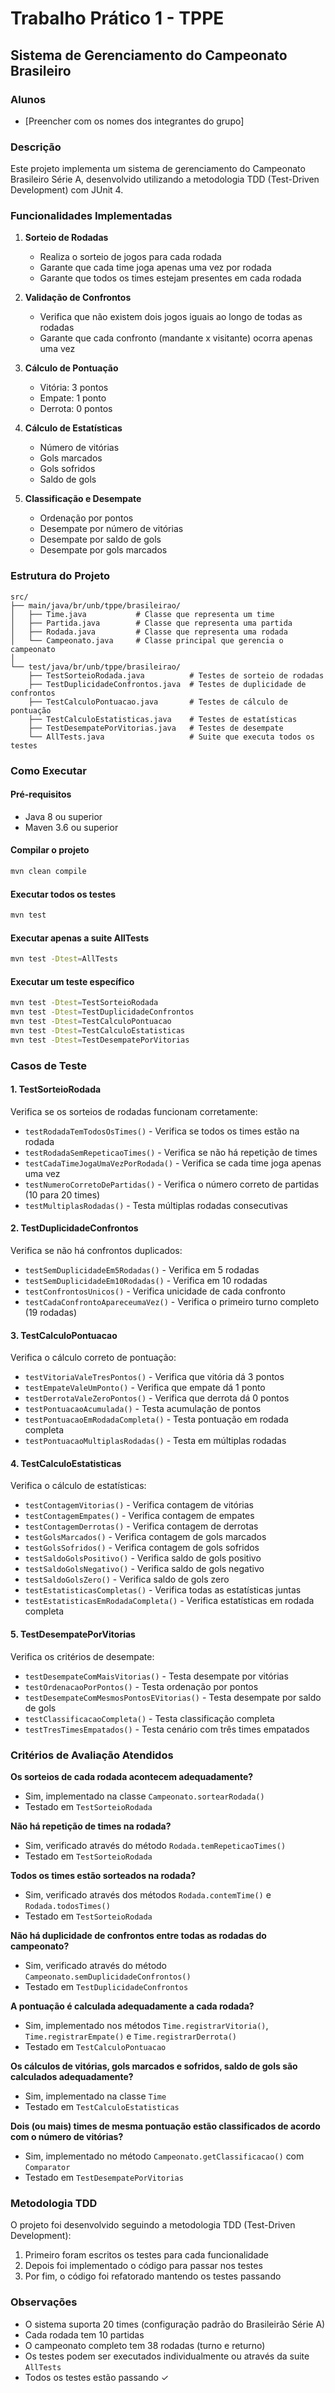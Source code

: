 # Trabalho Prático 1 - TPPE
## Sistema de Gerenciamento do Campeonato Brasileiro

### Alunos
- [Preencher com os nomes dos integrantes do grupo]

### Descrição
Este projeto implementa um sistema de gerenciamento do Campeonato Brasileiro Série A, desenvolvido utilizando a metodologia TDD (Test-Driven Development) com JUnit 4.

### Funcionalidades Implementadas

1. **Sorteio de Rodadas**
   - Realiza o sorteio de jogos para cada rodada
   - Garante que cada time joga apenas uma vez por rodada
   - Garante que todos os times estejam presentes em cada rodada

2. **Validação de Confrontos**
   - Verifica que não existem dois jogos iguais ao longo de todas as rodadas
   - Garante que cada confronto (mandante x visitante) ocorra apenas uma vez

3. **Cálculo de Pontuação**
   - Vitória: 3 pontos
   - Empate: 1 ponto
   - Derrota: 0 pontos

4. **Cálculo de Estatísticas**
   - Número de vitórias
   - Gols marcados
   - Gols sofridos
   - Saldo de gols

5. **Classificação e Desempate**
   - Ordenação por pontos
   - Desempate por número de vitórias
   - Desempate por saldo de gols
   - Desempate por gols marcados

### Estrutura do Projeto

```
src/
├── main/java/br/unb/tppe/brasileirao/
│   ├── Time.java           # Classe que representa um time
│   ├── Partida.java        # Classe que representa uma partida
│   ├── Rodada.java         # Classe que representa uma rodada
│   └── Campeonato.java     # Classe principal que gerencia o campeonato
│
└── test/java/br/unb/tppe/brasileirao/
    ├── TestSorteioRodada.java          # Testes de sorteio de rodadas
    ├── TestDuplicidadeConfrontos.java  # Testes de duplicidade de confrontos
    ├── TestCalculoPontuacao.java       # Testes de cálculo de pontuação
    ├── TestCalculoEstatisticas.java    # Testes de estatísticas
    ├── TestDesempatePorVitorias.java   # Testes de desempate
    └── AllTests.java                   # Suite que executa todos os testes
```

### Como Executar

#### Pré-requisitos
- Java 8 ou superior
- Maven 3.6 ou superior

#### Compilar o projeto
```bash
mvn clean compile
```

#### Executar todos os testes
```bash
mvn test
```

#### Executar apenas a suite AllTests
```bash
mvn test -Dtest=AllTests
```

#### Executar um teste específico
```bash
mvn test -Dtest=TestSorteioRodada
mvn test -Dtest=TestDuplicidadeConfrontos
mvn test -Dtest=TestCalculoPontuacao
mvn test -Dtest=TestCalculoEstatisticas
mvn test -Dtest=TestDesempatePorVitorias
```

### Casos de Teste

#### 1. TestSorteioRodada
Verifica se os sorteios de rodadas funcionam corretamente:
- `testRodadaTemTodosOsTimes()` - Verifica se todos os times estão na rodada
- `testRodadaSemRepeticaoTimes()` - Verifica se não há repetição de times
- `testCadaTimeJogaUmaVezPorRodada()` - Verifica se cada time joga apenas uma vez
- `testNumeroCorretoDePartidas()` - Verifica o número correto de partidas (10 para 20 times)
- `testMultiplasRodadas()` - Testa múltiplas rodadas consecutivas

#### 2. TestDuplicidadeConfrontos
Verifica se não há confrontos duplicados:
- `testSemDuplicidadeEm5Rodadas()` - Verifica em 5 rodadas
- `testSemDuplicidadeEm10Rodadas()` - Verifica em 10 rodadas
- `testConfrontosUnicos()` - Verifica unicidade de cada confronto
- `testCadaConfrontoApareceumaVez()` - Verifica o primeiro turno completo (19 rodadas)

#### 3. TestCalculoPontuacao
Verifica o cálculo correto de pontuação:
- `testVitoriaValeTresPontos()` - Verifica que vitória dá 3 pontos
- `testEmpateValeUmPonto()` - Verifica que empate dá 1 ponto
- `testDerrotaValeZeroPontos()` - Verifica que derrota dá 0 pontos
- `testPontuacaoAcumulada()` - Testa acumulação de pontos
- `testPontuacaoEmRodadaCompleta()` - Testa pontuação em rodada completa
- `testPontuacaoMultiplasRodadas()` - Testa em múltiplas rodadas

#### 4. TestCalculoEstatisticas
Verifica o cálculo de estatísticas:
- `testContagemVitorias()` - Verifica contagem de vitórias
- `testContagemEmpates()` - Verifica contagem de empates
- `testContagemDerrotas()` - Verifica contagem de derrotas
- `testGolsMarcados()` - Verifica contagem de gols marcados
- `testGolsSofridos()` - Verifica contagem de gols sofridos
- `testSaldoGolsPositivo()` - Verifica saldo de gols positivo
- `testSaldoGolsNegativo()` - Verifica saldo de gols negativo
- `testSaldoGolsZero()` - Verifica saldo de gols zero
- `testEstatisticasCompletas()` - Verifica todas as estatísticas juntas
- `testEstatisticasEmRodadaCompleta()` - Verifica estatísticas em rodada completa

#### 5. TestDesempatePorVitorias
Verifica os critérios de desempate:
- `testDesempateComMaisVitorias()` - Testa desempate por vitórias
- `testOrdenacaoPorPontos()` - Testa ordenação por pontos
- `testDesempateComMesmosPontosEVitorias()` - Testa desempate por saldo de gols
- `testClassificacaoCompleta()` - Testa classificação completa
- `testTresTimesEmpatados()` - Testa cenário com três times empatados

### Critérios de Avaliação Atendidos

**Os sorteios de cada rodada acontecem adequadamente?**
- Sim, implementado na classe `Campeonato.sortearRodada()`
- Testado em `TestSorteioRodada`

**Não há repetição de times na rodada?**
- Sim, verificado através do método `Rodada.temRepeticaoTimes()`
- Testado em `TestSorteioRodada`

**Todos os times estão sorteados na rodada?**
- Sim, verificado através dos métodos `Rodada.contemTime()` e `Rodada.todosTimes()`
- Testado em `TestSorteioRodada`

**Não há duplicidade de confrontos entre todas as rodadas do campeonato?**
- Sim, verificado através do método `Campeonato.semDuplicidadeConfrontos()`
- Testado em `TestDuplicidadeConfrontos`

**A pontuação é calculada adequadamente a cada rodada?**
- Sim, implementado nos métodos `Time.registrarVitoria()`, `Time.registrarEmpate()` e `Time.registrarDerrota()`
- Testado em `TestCalculoPontuacao`

**Os cálculos de vitórias, gols marcados e sofridos, saldo de gols são calculados adequadamente?**
- Sim, implementado na classe `Time`
- Testado em `TestCalculoEstatisticas`

**Dois (ou mais) times de mesma pontuação estão classificados de acordo com o número de vitórias?**
- Sim, implementado no método `Campeonato.getClassificacao()` com `Comparator`
- Testado em `TestDesempatePorVitorias`

### Metodologia TDD

O projeto foi desenvolvido seguindo a metodologia TDD (Test-Driven Development):
1. Primeiro foram escritos os testes para cada funcionalidade
2. Depois foi implementado o código para passar nos testes
3. Por fim, o código foi refatorado mantendo os testes passando

### Observações

- O sistema suporta 20 times (configuração padrão do Brasileirão Série A)
- Cada rodada tem 10 partidas
- O campeonato completo tem 38 rodadas (turno e returno)
- Os testes podem ser executados individualmente ou através da suite `AllTests`
- Todos os testes estão passando ✓

